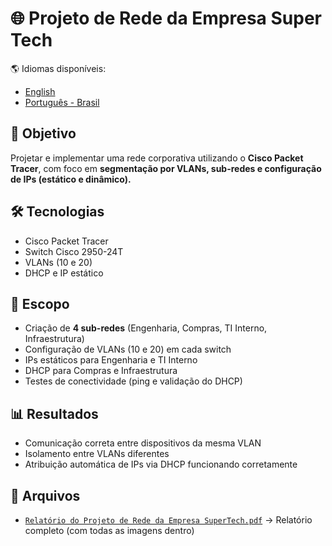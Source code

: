 # 🌐 Projeto de Rede da Empresa Super Tech

🌎 Idiomas disponíveis:  
- [English](README.md)  
- [Português - Brasil](README.pt-BR.md)

## 🎯 Objetivo
Projetar e implementar uma rede corporativa utilizando o **Cisco Packet Tracer**, com foco em **segmentação por VLANs, sub-redes e configuração de IPs (estático e dinâmico).**

## 🛠️ Tecnologias
- Cisco Packet Tracer  
- Switch Cisco 2950-24T  
- VLANs (10 e 20)  
- DHCP e IP estático  

## 📌 Escopo
- Criação de **4 sub-redes** (Engenharia, Compras, TI Interno, Infraestrutura)  
- Configuração de VLANs (10 e 20) em cada switch  
- IPs estáticos para Engenharia e TI Interno  
- DHCP para Compras e Infraestrutura  
- Testes de conectividade (ping e validação do DHCP)  

## 📊 Resultados
- Comunicação correta entre dispositivos da mesma VLAN  
- Isolamento entre VLANs diferentes  
- Atribuição automática de IPs via DHCP funcionando corretamente  

## 📂 Arquivos
- [`Relatório do Projeto de Rede da Empresa SuperTech.pdf`](report/Relatório%20do%20Projeto%20de%20Rede%20da%20Empresa%20SuperTech.pdf) → Relatório completo (com todas as imagens dentro)
